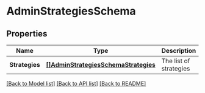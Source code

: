 # AdminStrategiesSchema

## Properties
Name | Type | Description | Notes
------------ | ------------- | ------------- | -------------
**Strategies** | [**[]AdminStrategiesSchemaStrategies**](adminStrategiesSchema_strategies.md) | The list of strategies | [default to null]

[[Back to Model list]](../README.md#documentation-for-models) [[Back to API list]](../README.md#documentation-for-api-endpoints) [[Back to README]](../README.md)


